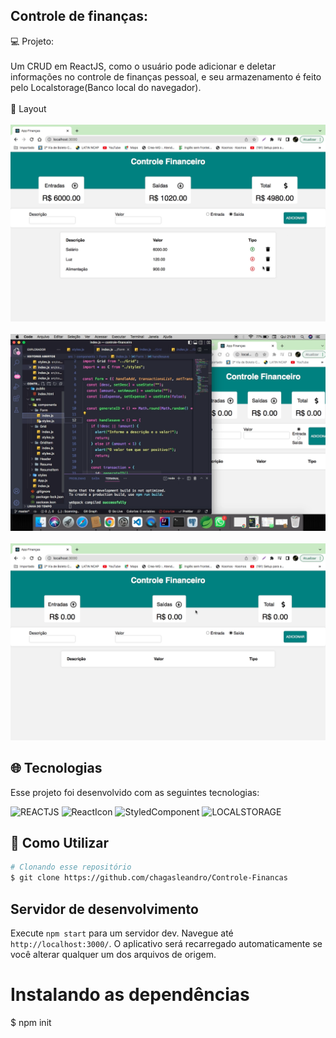 ## Controle de finanças:
💻 Projeto:</br></br>
Um CRUD em ReactJS, como o usuário pode adicionar e deletar informações no controle de finanças pessoal, e seu armazenamento é feito pelo Localstorage(Banco local do navegador).</br> </br>
🔖 Layout</br></br>
<img src="./src/asserts/img3.png"/>
</br> </br>
<img src="./src/asserts/img1.png"/>
</br> </br>
<img src="./src/asserts/img2.png"/>
## :globe_with_meridians: Tecnologias

Esse projeto foi desenvolvido com as seguintes tecnologias:

<img  alt="REACTJS"
     src="https://img.shields.io/badge/REACTJS-%231572B6?style=for-the-badge&logo=reactjs&logoColor=white"/>
<img alt="ReactIcon"
      src="https://img.shields.io/badge/ReactIcon-%231572B6.svg?style=for-the-badge&logo=react-icons&logoColor=white"/>
<img  alt="StyledComponent"
     src="https://img.shields.io/badge/STYLEDCOMPONENT-E34F26?style=for-the-badge&logo=Styled-component&logoColor=white"/> <img alt="LOCALSTORAGE"
      src="https://img.shields.io/badge/localstorage-%231572B6.svg?style=for-the-badge&logo=localstorage&logoColor=white"/>

## :wrench: Como Utilizar
```bash
# Clonando esse repositório
$ git clone https://github.com/chagasleandro/Controle-Financas
```

## Servidor de desenvolvimento

Execute `npm start` para um servidor dev. Navegue até `http://localhost:3000/`. O aplicativo será recarregado automaticamente se você alterar qualquer um dos arquivos de origem.
# Instalando as dependências
$ npm init
